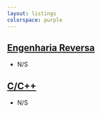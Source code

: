 ```yaml
---
layout: listings
colorspace: purple
---
```



## [Engenharia Reversa](articles/reverse-enginner)
* N/S


## [C/C++](articles/c-cplusplus) 
* N/S